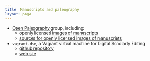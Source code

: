```yaml
---
title: Manuscripts and paleography
layout: page
---
```



- [Open Paleography](http://openpaleography.github.io/) group, including:
    - openly licensed [images of manuscripts](http://openpaleography.github.io/mss/)
    - [sources for openly licensed images of manuscripts](http://openpaleography.github.io/mssimgs/)
- `vagrant-dse`, a Vagrant virtual machine for Digital Scholarly Editing
    - [github repository](https://github.com/neelsmith/vagrant-dse)
    - [web site](http://neelsmith.github.io/vagrant-dse/)